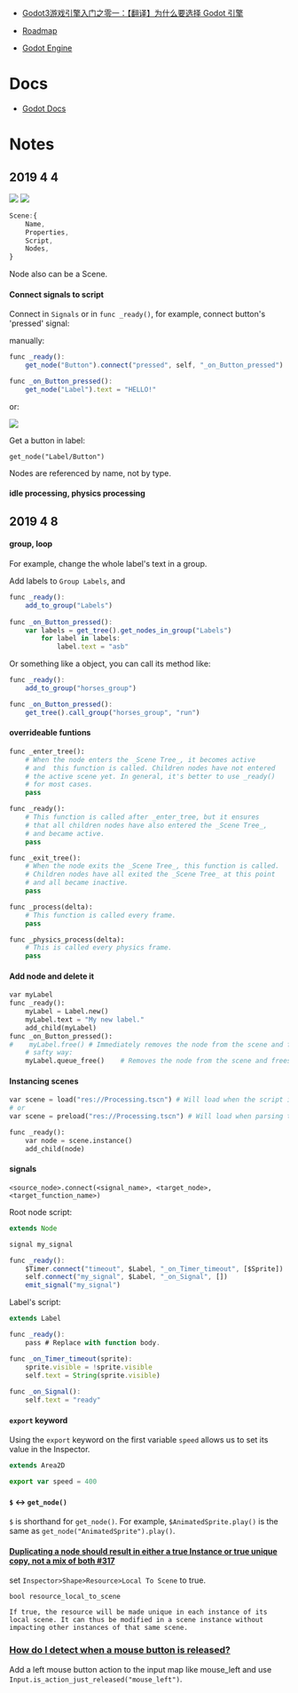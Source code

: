 
- [Godot3游戏引擎入门之零一：【翻译】为什么要选择 Godot 引擎](https://blog.csdn.net/SpkingR/article/details/82020539)

- [Roadmap](https://github.com/godotengine/godot-roadmap/blob/master/ROADMAP.md)

- [Godot Engine](https://github.com/godotengine)



# Docs

- [Godot Docs](http://docs.godotengine.org/en/stable/)

# Notes

## 2019 4 4

![](./shooter_instancing.png)
![](./openworld_instancing.png)

```js
Scene:{
    Name,
    Properties,
    Script,
    Nodes,
}
```

Node also can be a Scene.

#### Connect signals to script

Connect in `Signals` or in `func _ready()`, for example, connect button's 'pressed' signal:

manually:

```js
func _ready():
	get_node("Button").connect("pressed", self, "_on_Button_pressed")

func _on_Button_pressed():
	get_node("Label").text = "HELLO!"
```

or:

![](./connect-signal.png)


Get a button in label:

```
get_node("Label/Button")
```

Nodes are referenced by name, not by type.

#### idle processing, physics processing

## 2019 4 8

#### group, loop

For example, change the whole label's text in a group.

Add labels to `Group Labels`, and

```js
func _ready():
    add_to_group("Labels")
    
func _on_Button_pressed():
    var labels = get_tree().get_nodes_in_group("Labels")
        for label in labels:
            label.text = "asb"
```

Or something like a object, you can call its method like:
```js
func _ready():
    add_to_group("horses_group")

func _on_Button_pressed():
    get_tree().call_group("horses_group", "run")
```

#### overrideable funtions

```python
func _enter_tree():
    # When the node enters the _Scene Tree_, it becomes active
    # and  this function is called. Children nodes have not entered
    # the active scene yet. In general, it's better to use _ready()
    # for most cases.
    pass

func _ready():
    # This function is called after _enter_tree, but it ensures
    # that all children nodes have also entered the _Scene Tree_,
    # and became active.
    pass

func _exit_tree():
    # When the node exits the _Scene Tree_, this function is called.
    # Children nodes have all exited the _Scene Tree_ at this point
    # and all became inactive.
    pass

func _process(delta):
    # This function is called every frame.
    pass

func _physics_process(delta):
    # This is called every physics frame.
    pass
```

#### Add node and delete it

```python
var myLabel
func _ready():
	myLabel = Label.new()
	myLabel.text = "My new label."
    add_child(myLabel)
func _on_Button_pressed():
#    myLabel.free() # Immediately removes the node from the scene and frees it.
    # safty way:
    myLabel.queue_free()    # Removes the node from the scene and frees it when it becomes safe to do so.
```

#### Instancing scenes

```python
var scene = load("res://Processing.tscn") # Will load when the script is instanced.
# or
var scene = preload("res://Processing.tscn") # Will load when parsing the script.

func _ready():
    var node = scene.instance()
    add_child(node)
```

#### signals

`<source_node>.connect(<signal_name>, <target_node>, <target_function_name>)`

Root node script:
```js
extends Node

signal my_signal

func _ready():
	$Timer.connect("timeout", $Label, "_on_Timer_timeout", [$Sprite])
	self.connect("my_signal", $Label, "_on_Signal", [])
	emit_signal("my_signal")
```

Label's script:

```js
extends Label

func _ready():
	pass # Replace with function body.

func _on_Timer_timeout(sprite):
	sprite.visible = !sprite.visible
	self.text = String(sprite.visible)
	
func _on_Signal():
	self.text = "ready"
```

#### `export` keyword

Using the `export` keyword on the first variable `speed` allows us to set its value in the Inspector. 

```js
extends Area2D

export var speed = 400
```

#### `$` <-> `get_node()`

`$` is shorthand for `get_node()`. For example, `$AnimatedSprite.play()` is the same as `get_node("AnimatedSprite").play()`.

#### [Duplicating a node should result in either a true Instance or true unique copy, not a mix of both #317](https://github.com/godotengine/godot-proposals/issues/317#issuecomment-567048604)

set `Inspector>Shape>Resource>Local To Scene` to true.

```
bool resource_local_to_scene

If true, the resource will be made unique in each instance of its local scene. It can thus be modified in a scene instance without impacting other instances of that same scene.
```

### [How do I detect when a mouse button is released?](https://godotengine.org/qa/43200/how-do-i-detect-when-a-mouse-button-is-released)

Add a left mouse button action to the input map like mouse_left and use `Input.is_action_just_released("mouse_left")`.